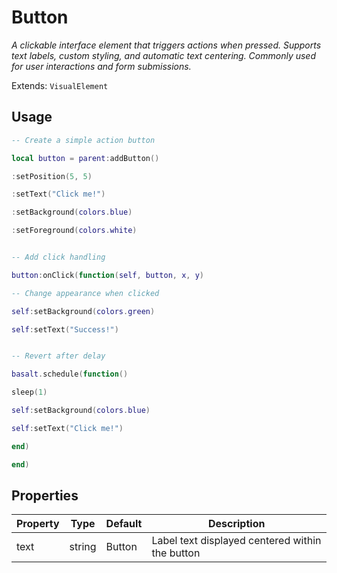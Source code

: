 # Button
_A clickable interface element that triggers actions when pressed. Supports text labels, custom styling, and automatic text centering. Commonly used for user interactions and form submissions._

Extends: `VisualElement`

## Usage
```lua
-- Create a simple action button
```

```lua
local button = parent:addButton()
```

```lua
:setPosition(5, 5)
```

```lua
:setText("Click me!")
```

```lua
:setBackground(colors.blue)
```

```lua
:setForeground(colors.white)
```

```lua

```

```lua
-- Add click handling
```

```lua
button:onClick(function(self, button, x, y)
```

```lua
-- Change appearance when clicked
```

```lua
self:setBackground(colors.green)
```

```lua
self:setText("Success!")
```

```lua

```

```lua
-- Revert after delay
```

```lua
basalt.schedule(function()
```

```lua
sleep(1)
```

```lua
self:setBackground(colors.blue)
```

```lua
self:setText("Click me!")
```

```lua
end)
```

```lua
end)
```

## Properties

|Property|Type|Default|Description|
|---|---|---|---|
|text|string|Button|Label text displayed centered within the button|
